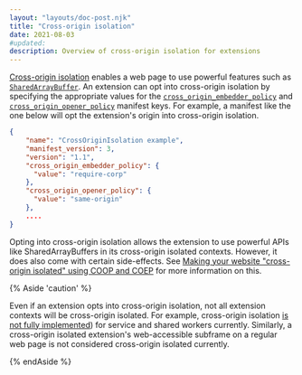 ```yaml
---
layout: "layouts/doc-post.njk"
title: "Cross-origin isolation"
date: 2021-08-03
#updated:
description: Overview of cross-origin isolation for extensions
---
```


[Cross-origin isolation][web-coi-guide] enables a web page to use powerful features such as
[`SharedArrayBuffer`][mdn-sharedarraybuffer]. An extension can opt into cross-origin isolation by
specifying the appropriate values for the [`cross_origin_embedder_policy`][doc-coep] and
[`cross_origin_opener_policy`][doc-coop] manifest keys. For example, a manifest like the one below
will opt the extension's origin into cross-origin isolation.

```json
{
    "name": "CrossOriginIsolation example",
    "manifest_version": 3,
    "version": "1.1",
    "cross_origin_embedder_policy": {
      "value": "require-corp"
    },
    "cross_origin_opener_policy": {
      "value": "same-origin"
    },
    ....
}
```

Opting into cross-origin isolation allows the extension to use powerful APIs like SharedArrayBuffers
in its cross-origin isolated contexts. However, it does also come with certain side-effects. See
[Making your website "cross-origin isolated" using COOP and COEP](https://web.dev/coop-coep/) for
more information on this.

{% Aside 'caution' %}

Even if an extension opts into cross-origin isolation, not all extension contexts will be
cross-origin isolated. For example, cross-origin isolation [is not fully implemented][crbug-issue])
for service and shared workers currently. Similarly, a cross-origin isolated extension's
web-accessible subframe on a regular web page is not considered cross-origin isolated currently.

{% endAside %}

[crbug-issue]: https://bugs.chromium.org/p/chromium/issues/detail?id=1131404
[doc-coep]: /docs/extensions/mv3/manifest/cross_origin_embedder_policy
[doc-coop]: /docs/extensions/mv3/manifest/cross_origin_opener_policy
[mdn-sharedarraybuffer]: https://developer.mozilla.org/en-US/docs/Web/JavaScript/Reference/Global_Objects/SharedArrayBuffer
[web-coi-guide]: https://web.dev/cross-origin-isolation-guide/
